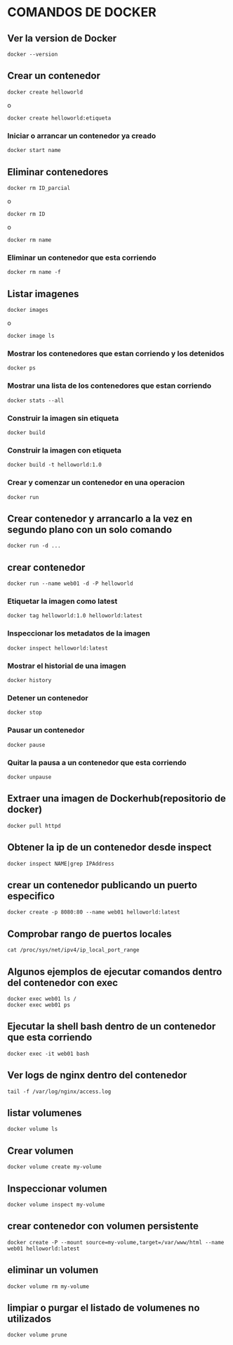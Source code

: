 # COMANDOS DE DOCKER                                                                                                                                                       



## Ver la version de Docker 
```
docker --version
```

## Crear un contenedor
```
docker create helloworld
```
o 
```
docker create helloworld:etiqueta
```

### Iniciar o arrancar un contenedor ya creado

```
docker start name
```

## Eliminar contenedores
```
docker rm ID_parcial
```
o 
```
docker rm ID
```
o 
```
docker rm name
```

### Eliminar un contenedor que esta corriendo

```
docker rm name -f
```

## Listar imagenes
```
docker images
```
o 
```
docker image ls
```

### Mostrar los contenedores que estan corriendo y los detenidos

```
docker ps
```

### Mostrar una lista de los contenedores que estan corriendo

```
docker stats --all
```

### Construir la imagen sin etiqueta

```
docker build 
```

### Construir la imagen con etiqueta

```
docker build -t helloworld:1.0
```

### Crear y comenzar un contenedor en una operacion 

```
docker run
```
## Crear contenedor y arrancarlo a la vez en segundo plano con un solo comando

```
docker run -d ...
```

## crear contenedor
```
docker run --name web01 -d -P helloworld
```

### Etiquetar la imagen como latest

```
docker tag helloworld:1.0 helloworld:latest
```

### Inspeccionar los metadatos de la imagen 

```
docker inspect helloworld:latest
```

### Mostrar el historial de una imagen

```
docker history
```

### Detener un contenedor

```
docker stop
```
### Pausar un contenedor

```
docker pause
```

### Quitar la pausa a un contenedor que esta corriendo 

```
docker unpause
```

## Extraer una imagen de Dockerhub(repositorio de docker)
```
docker pull httpd
```
## Obtener la ip de un contenedor desde inspect
```
docker inspect NAME|grep IPAddress
```
## crear un contenedor publicando un puerto especifico

```
docker create -p 8080:80 --name web01 helloworld:latest
```

## Comprobar rango de puertos locales

```
cat /proc/sys/net/ipv4/ip_local_port_range
```                                                                          
 
 ## Algunos ejemplos de ejecutar comandos dentro del contenedor con exec
```
docker exec web01 ls /
docker exec web01 ps
```

## Ejecutar la shell bash dentro de un contenedor que esta corriendo
```
docker exec -it web01 bash
```

## Ver logs de nginx dentro del contenedor
```
tail -f /var/log/nginx/access.log
```
## listar volumenes

```
docker volume ls
```

## Crear volumen
```
docker volume create my-volume
```

## Inspeccionar volumen
```
docker volume inspect my-volume
```

## crear contenedor con volumen persistente
```
docker create -P --mount source=my-volume,target=/var/www/html --name web01 helloworld:latest
```

## eliminar un volumen
```
docker volume rm my-volume
```

## limpiar o purgar el listado de volumenes no utilizados
``` 
docker volume prune
```

                                                                          
                                                                         
